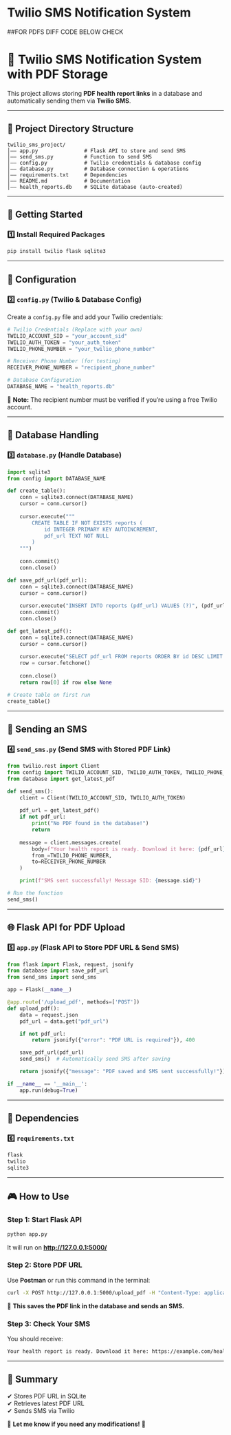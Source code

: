 # Twilio SMS Notification System


##FOR PDFS DIFF CODE BELOW CHECK


# 📩 Twilio SMS Notification System with PDF Storage

This project allows storing **PDF health report links** in a database and automatically sending them via **Twilio SMS**.

---

## 💂️ Project Directory Structure
```
twilio_sms_project/
│—— app.py               # Flask API to store and send SMS
│—— send_sms.py          # Function to send SMS
│—— config.py            # Twilio credentials & database config
│—— database.py          # Database connection & operations
│—— requirements.txt     # Dependencies
│—— README.md            # Documentation
│—— health_reports.db    # SQLite database (auto-created)
```

---

## 🚀 Getting Started

### **1️⃣ Install Required Packages**
```sh
pip install twilio flask sqlite3
```

---

## 🔑 Configuration

### **2️⃣ `config.py` (Twilio & Database Config)**
Create a `config.py` file and add your Twilio credentials:

```python
# Twilio Credentials (Replace with your own)
TWILIO_ACCOUNT_SID = "your_account_sid"
TWILIO_AUTH_TOKEN = "your_auth_token"
TWILIO_PHONE_NUMBER = "your_twilio_phone_number"

# Receiver Phone Number (for testing)
RECEIVER_PHONE_NUMBER = "recipient_phone_number"

# Database Configuration
DATABASE_NAME = "health_reports.db"
```
📌 **Note:** The recipient number must be verified if you’re using a free Twilio account.

---

## 🛄️ Database Handling

### **3️⃣ `database.py` (Handle Database)**
```python
import sqlite3
from config import DATABASE_NAME

def create_table():
    conn = sqlite3.connect(DATABASE_NAME)
    cursor = conn.cursor()
    
    cursor.execute("""
        CREATE TABLE IF NOT EXISTS reports (
            id INTEGER PRIMARY KEY AUTOINCREMENT,
            pdf_url TEXT NOT NULL
        )
    """)
    
    conn.commit()
    conn.close()

def save_pdf_url(pdf_url):
    conn = sqlite3.connect(DATABASE_NAME)
    cursor = conn.cursor()
    
    cursor.execute("INSERT INTO reports (pdf_url) VALUES (?)", (pdf_url,))
    conn.commit()
    conn.close()

def get_latest_pdf():
    conn = sqlite3.connect(DATABASE_NAME)
    cursor = conn.cursor()
    
    cursor.execute("SELECT pdf_url FROM reports ORDER BY id DESC LIMIT 1")
    row = cursor.fetchone()
    
    conn.close()
    return row[0] if row else None

# Create table on first run
create_table()
```

---

## 📀 Sending an SMS

### **4️⃣ `send_sms.py` (Send SMS with Stored PDF Link)**
```python
from twilio.rest import Client
from config import TWILIO_ACCOUNT_SID, TWILIO_AUTH_TOKEN, TWILIO_PHONE_NUMBER, RECEIVER_PHONE_NUMBER
from database import get_latest_pdf

def send_sms():
    client = Client(TWILIO_ACCOUNT_SID, TWILIO_AUTH_TOKEN)
    
    pdf_url = get_latest_pdf()
    if not pdf_url:
        print("No PDF found in the database!")
        return
    
    message = client.messages.create(
        body=f"Your health report is ready. Download it here: {pdf_url}",
        from_=TWILIO_PHONE_NUMBER,
        to=RECEIVER_PHONE_NUMBER
    )

    print(f"SMS sent successfully! Message SID: {message.sid}")

# Run the function
send_sms()
```

---

## 🌐 Flask API for PDF Upload

### **5️⃣ `app.py` (Flask API to Store PDF URL & Send SMS)**
```python
from flask import Flask, request, jsonify
from database import save_pdf_url
from send_sms import send_sms

app = Flask(__name__)

@app.route('/upload_pdf', methods=['POST'])
def upload_pdf():
    data = request.json
    pdf_url = data.get("pdf_url")

    if not pdf_url:
        return jsonify({"error": "PDF URL is required"}), 400

    save_pdf_url(pdf_url)
    send_sms()  # Automatically send SMS after saving

    return jsonify({"message": "PDF saved and SMS sent successfully!"})

if __name__ == '__main__':
    app.run(debug=True)
```

---

## 📓 Dependencies

### **6️⃣ `requirements.txt`**
```txt
flask
twilio
sqlite3
```

---

## 🎮 How to Use

### **Step 1: Start Flask API**
```sh
python app.py
```
It will run on **http://127.0.0.1:5000/**

### **Step 2: Store PDF URL**
Use **Postman** or run this command in the terminal:
```sh
curl -X POST http://127.0.0.1:5000/upload_pdf -H "Content-Type: application/json" -d '{"pdf_url": "https://example.com/health_report.pdf"}'
```
💪 **This saves the PDF link in the database and sends an SMS.**

### **Step 3: Check Your SMS**
You should receive:
```txt
Your health report is ready. Download it here: https://example.com/health_report.pdf
```

---

## 🚀 Summary
✔ Stores PDF URL in SQLite  
✔ Retrieves latest PDF URL  
✔ Sends SMS via Twilio  

🚀 **Let me know if you need any modifications!** 🚀



